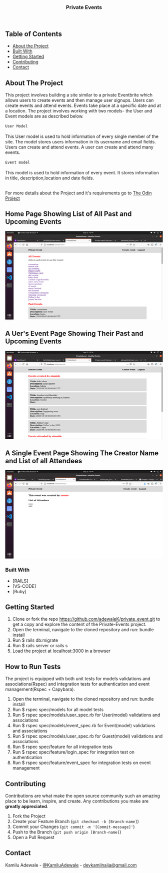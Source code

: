 
<br />
<p align="center">
  <h3 align="center">Private Events</h3>
  <p align="center">  
<br> 
</p>

## Table of Contents

* [About the Project](#about-the-project)
* [Built With](#built-with)
* [Getting Started](#getting-started)
* [Contributing](#contributing)
* [Contact](#contact)


<!-- ABOUT THE PROJECT -->
## About The Project

This project involves building a site similar to a private Eventbrite which allows users to create events and then manage user signups. Users can create events and attend events. Events take place at a specific date and at a location. The project involves working with two models- the User and Event models are as described below.

`User Model
`
<br /><br />
This User model is used to hold information of every single member of the site. The model stores users information in its username and email fields. Users can create and attend events. A user can create and attend many events.

`Event model
`
<br /><br />
This model is used to hold information of every event. It stores information in title, description,location and date fields.

<br>
For more details about the Project and it's requirements go to <a href="https://www.theodinproject.com/courses/ruby-on-rails/lessons/associations"> The Odin Project</a>

## Home Page Showing List of All Past and Upcoming Events
![screenshot](app/assets/images/events.png)

## A Uer's Event Page Showing Their Past and Upcoming Events
![screenshot](app/assets/images/user_events.png)

## A Single Event Page Showing The Creator Name and List of all Attendees
![screenshot](app/assets/images/single_event.png)

### Built With

* [RAILS]
* [VS-CODE]
* [Ruby]

<!-- GETTING STARTED -->
## Getting Started

1. Clone or fork the repo <https://github.com/adewaleK/private_event.git> to get a copy and explore the content of the Private-Events project.
2. Open the terminal, navigate to the cloned repository and run: bundle install
3. Run $ rails db:migrate
4. Run $ rails server or rails s
5. Load the project at localhost:3000 in a browser

<!-- RUNNING TEST -->
## How to Run Tests

The project is equipped with both unit tests for models validations and associations(Rspec) and integration tests for authentication and event management(Rspec + Capybara).
1. Open the terminal, navigate to the cloned repository and run: bundle install
2. Run $ rspec spec/models for all model tests
3. Run $ rspec spec/models/user_spec.rb for User(model) validations and associations
4. Run $ rspec spec/models/event_spec.rb for Event(model) validations and associations
5. Run $ rspec spec/models/user_spec.rb for Guest(model) validations and associations
6. Run $ rspec spec/feature for all integration tests
7. Run $ rspec spec/feature/login_spec for integration test on authentication
8. Run $ rspec spec/feature/event_spec for integration tests on event management


<!-- CONTRIBUTING -->
## Contributing

Contributions are what make the open source community such an amazing place to be learn, inspire, and create. Any contributions you make are **greatly appreciated**.

1. Fork the Project
2. Create your Feature Branch (`git checkout -b [Branch-name]`)
3. Commit your Changes (`git commit -m '[Commit-message]'`)
4. Push to the Branch (`git push origin [Branch-name]`)
5. Open a Pull Request

## Contact

Kamilu Adewale - [@KamiluAdewale](https://twitter.com/KamiluAdewale) - devkamilnaija@gmail.com
